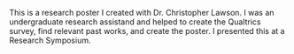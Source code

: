 This is a research poster I created with Dr. Christopher Lawson. I was an undergraduate research assistand and helped to create the Qualtrics survey, find relevant past works, and create the poster. I presented this at a Research Symposium.
